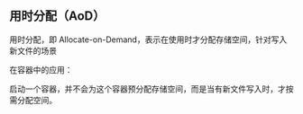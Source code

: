 ## 用时分配（AoD）



用时分配，即 Allocate-on-Demand，表示在使用时才分配存储空间，针对写入新文件的场景



在容器中的应用：

启动一个容器，并不会为这个容器预分配存储空间，而是当有新文件写入时，才按需分配空间。

